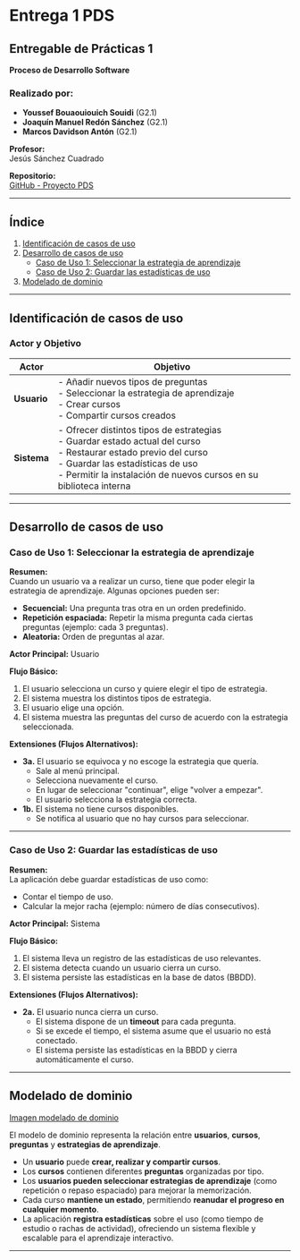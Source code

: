 # Entrega 1 PDS

## Entregable de Prácticas 1  
**Proceso de Desarrollo Software**

### Realizado por:  
- **Youssef Bouaouiouich Souidi** (G2.1)  
- **Joaquín Manuel Redón Sánchez** (G2.1)  
- **Marcos Davidson Antón** (G2.1)  

**Profesor:**  
Jesús Sánchez Cuadrado  

**Repositorio:**  
[GitHub - Proyecto PDS](https://github.com/YoussefUMU/proyecto-pds-24-25.git)

---

## Índice  
1. [Identificación de casos de uso](#identificación-de-casos-de-uso)  
2. [Desarrollo de casos de uso](#desarrollo-de-casos-de-uso)  
   - [Caso de Uso 1: Seleccionar la estrategia de aprendizaje](#caso-de-uso-1-seleccionar-la-estrategia-de-aprendizaje)  
   - [Caso de Uso 2: Guardar las estadísticas de uso](#caso-de-uso-2-guardar-las-estadísticas-de-uso)  
3. [Modelado de dominio](#modelado-de-dominio)  

---

## Identificación de casos de uso  

### Actor y Objetivo  

| Actor   | Objetivo |
|---------|---------|
| **Usuario** | - Añadir nuevos tipos de preguntas  <br>- Seleccionar la estrategia de aprendizaje  <br>- Crear cursos  <br>- Compartir cursos creados |
| **Sistema** | - Ofrecer distintos tipos de estrategias  <br>- Guardar estado actual del curso  <br>- Restaurar estado previo del curso  <br>- Guardar las estadísticas de uso  <br>- Permitir la instalación de nuevos cursos en su biblioteca interna |

---

## Desarrollo de casos de uso  

### Caso de Uso 1: Seleccionar la estrategia de aprendizaje  

**Resumen:**  
Cuando un usuario va a realizar un curso, tiene que poder elegir la estrategia de aprendizaje. Algunas opciones pueden ser:  
- **Secuencial:** Una pregunta tras otra en un orden predefinido.  
- **Repetición espaciada:** Repetir la misma pregunta cada ciertas preguntas (ejemplo: cada 3 preguntas).  
- **Aleatoria:** Orden de preguntas al azar.  

**Actor Principal:** Usuario  

**Flujo Básico:**  
1. El usuario selecciona un curso y quiere elegir el tipo de estrategia.  
2. El sistema muestra los distintos tipos de estrategia.  
3. El usuario elige una opción.  
4. El sistema muestra las preguntas del curso de acuerdo con la estrategia seleccionada.  

**Extensiones (Flujos Alternativos):**  
- **3a.** El usuario se equivoca y no escoge la estrategia que quería.  
  - Sale al menú principal.  
  - Selecciona nuevamente el curso.  
  - En lugar de seleccionar "continuar", elige "volver a empezar".  
  - El usuario selecciona la estrategia correcta.  
- **1b.** El sistema no tiene cursos disponibles.  
  - Se notifica al usuario que no hay cursos para seleccionar.  

---

### Caso de Uso 2: Guardar las estadísticas de uso  

**Resumen:**  
La aplicación debe guardar estadísticas de uso como:  
- Contar el tiempo de uso.  
- Calcular la mejor racha (ejemplo: número de días consecutivos).  

**Actor Principal:** Sistema  

**Flujo Básico:**  
1. El sistema lleva un registro de las estadísticas de uso relevantes.  
2. El sistema detecta cuando un usuario cierra un curso.  
3. El sistema persiste las estadísticas en la base de datos (BBDD).  

**Extensiones (Flujos Alternativos):**  
- **2a.** El usuario nunca cierra un curso.  
  - El sistema dispone de un **timeout** para cada pregunta.  
  - Si se excede el tiempo, el sistema asume que el usuario no está conectado.  
  - El sistema persiste las estadísticas en la BBDD y cierra automáticamente el curso.  

---

## Modelado de dominio  
[Imagen modelado de dominio](https://github.com/YoussefUMU/proyecto-pds-24-25/blob/0a8bc1ac9d02e7b5018a0e45f790dea0a4b38d34/Recursos%20Entrega%20Opcional/Modelado.drawio.jpg)

El modelo de dominio representa la relación entre **usuarios**, **cursos**, **preguntas** y **estrategias de aprendizaje**.  

- Un **usuario** puede **crear, realizar y compartir cursos**.  
- Los **cursos** contienen diferentes **preguntas** organizadas por tipo.  
- Los **usuarios pueden seleccionar estrategias de aprendizaje** (como repetición o repaso espaciado) para mejorar la memorización.  
- Cada curso **mantiene un estado**, permitiendo **reanudar el progreso en cualquier momento**.  
- La aplicación **registra estadísticas** sobre el uso (como tiempo de estudio o rachas de actividad), ofreciendo un sistema flexible y escalable para el aprendizaje interactivo.  

---

